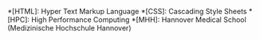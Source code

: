 *[HTML]: Hyper Text Markup Language
*[CSS]: Cascading Style Sheets
*[HPC]: High Performance Computing
*[MHH]: Hannover Medical School (Medizinische Hochschule Hannover)
